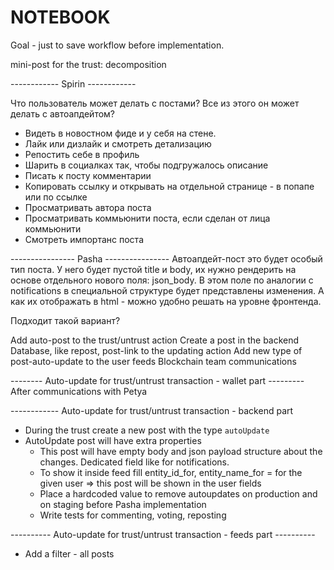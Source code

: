 # NOTEBOOK

Goal - just to save workflow before implementation.

mini-post for the trust: decomposition

------------ Spirin ------------

Что пользователь может делать с постами? Все из этого он может делать с автоапдейтом?
* Видеть в новостном фиде и у себя на стене.
* Лайк или дизлайк и смотреть детализацию
* Репостить себе в профиль
* Шарить в социалках так, чтобы подгружалось описание
* Писать к посту комментарии
* Копировать ссылку и открывать на отдельной странице - в попапе или по ссылке
* Просматривать автора поста
* Просматривать коммьюнити поста, если сделан от лица коммьюнити
* Смотреть импортанс поста



---------------- Pasha ----------------
Автоапдейт-пост это будет особый тип поста. У него будет пустой title и body, их нужно рендерить на основе отдельного нового поля:
json_body. В этом поле по аналогии с notifications в специальной структуре будет представлены изменения. А как их отображать
в html - можно удобно решать на уровне фронтенда.

Подходит такой вариант?


Add auto-post to the trust/untrust action
Create a post in the backend Database, like repost, post-link to the updating action
Add new type of post-auto-update to the user feeds
Blockchain team communications


-------- Auto-update for trust/untrust transaction - wallet part ---------
After communications with Petya


------------ Auto-update for trust/untrust transaction - backend part
* During the trust create a new post with the type `autoUpdate`
* AutoUpdate post will have extra properties
    * This post will have empty body and json payload structure about the changes. Dedicated field like for notifications.
    * To show it inside feed fill entity_id_for, entity_name_for = for the given user => this post will be shown in the user fields
    * Place a hardcoded value to remove autoupdates on production and on staging before Pasha implementation
    * Write tests for commenting, voting, reposting


---------- Auto-update for trust/untrust transaction - feeds part ----------
* Add a filter - all posts

